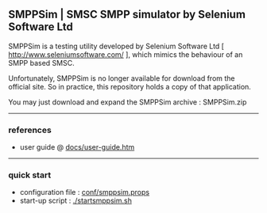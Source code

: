 ## SMPPSim | SMSC SMPP simulator by Selenium Software Ltd

SMPPSim is a testing utility developed by Selenium Software Ltd [ http://www.seleniumsoftware.com/ ], which mimics the behaviour of an SMPP based SMSC.

Unfortunately, SMPPSim is no longer available for download from the official site. So in practice, this repository holds a copy of that application. 

You may just download and expand the SMPPSim archive : SMPPSim.zip

------------

### references

* user guide @ [docs/user-guide.htm](http://www.seleniumsoftware.com/user-guide.htm "docs/user-guide.htm")

------------

### quick start

* configuration file : [conf/smppsim.props](https://github.com/aristotelis-metsinis/smsc-smpp-simulator/blob/main/conf/smppsim.props "conf/smppsim.props")
* start-up script : [./startsmppsim.sh](https://github.com/aristotelis-metsinis/smsc-smpp-simulator/blob/main/startsmppsim.sh "./startsmppsim.sh")
